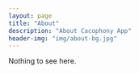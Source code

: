 ```yaml
---
layout: page
title: "About"
description: "About Cacophony App"
header-img: "img/about-bg.jpg"
---
```


Nothing to see here.
